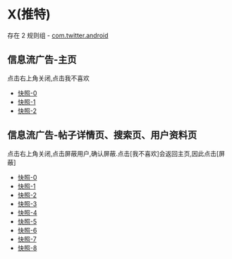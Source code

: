 # X(推特)

存在 2 规则组 - [com.twitter.android](/src/apps/com.twitter.android.ts)

## 信息流广告-主页

点击右上角关闭,点击我不喜欢

- [快照-0](https://gkd-kit.songe.li/import/12798795)
- [快照-1](https://gkd-kit.gitee.io/import/12813235)
- [快照-2](https://gkd-kit.songe.li/import/12798810)

## 信息流广告-帖子详情页、搜索页、用户资料页

点击右上角关闭,点击屏蔽用户,确认屏蔽.点击[我不喜欢]会返回主页,因此点击[屏蔽]

- [快照-0](https://gkd-kit.songe.li/import/12825969)
- [快照-1](https://gkd-kit.songe.li/import/12847584)
- [快照-2](https://gkd-kit.songe.li/import/12882676)
- [快照-3](https://gkd-kit.songe.li/import/12904603)
- [快照-4](https://gkd-kit.gitee.io/import/12828815)
- [快照-5](https://gkd-kit.songe.li/import/12847600)
- [快照-6](https://gkd-kit.songe.li/import/12904602)
- [快照-7](https://gkd-kit.gitee.io/import/12828832)
- [快照-8](https://gkd-kit.songe.li/import/12904601)
